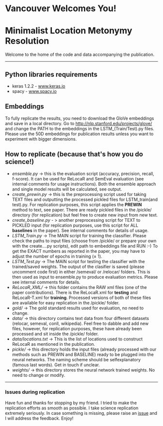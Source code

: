 # Vancouver Welcomes You! 
# Minimalist Location Metonymy Resolution

Welcome to the home of the code and data accompanying the publication.

---
## Python libraries requirements
* keras 1.2.2 - www.keras.io
* spacy - www.spacy.io

## Embeddings
To fully replicate the results, you need to download the GloVe embeddings and save in a local directory. Go to http://nlp.stanford.edu/projects/glove/ and change the PATH to the embeddings in the LSTM\_(Train/Test).py files. Please use the 50D embeddings for publication results unless you want to experiment with bigger dimensions.

## How to replicate (because that's how you do science!)
* _ensemble.py_ -> this is the evaluation script (accuracy, precision, recall, f-score). It can be used for ReLocaR and SemEval evaluation (see internal comments for usage instructions). Both the ensemble approach and single model results will be calculated, see output.
* _create_prewin.py_ -> this is the preprocessing script used for taking TEXT files and outputting the processed pickled files for LSTM_train(and test).py. For replication purposes, this script applies the __PREWIN__ method to text, see paper. There are ready pickled files in the /pickle/ directory (for replication) but feel free to create new input from new text.
* _create_baseline.py_ - > another preprocessing script for TEXT to PICKLED input (for replication purposes, use this script for ALL __baselines__ in the paper). See internal comments for details of usage.
* _LSTM_Train.py_ -> The MAIN script for training the classifier. Please check the paths to input files (choose from /pickle/ or prepare your own with the create....py scripts), edit path to embeddings file and RUN :-) To get the EXACT numbers as reported in the paper, you may have to adjust the number of epochs in training (± 1).
* _LSTM_Test.py_ -> The MAIN script for testing the classifier with the trained/saved weights. The output of the clasifier is saved (please uncomment code first) in either /semeval/ or /relocar/ folders. This is then used as input to ensemble.py to produce evaluation metrics. Please see internal comments for details.
* _ReLocaR_XML/_ -> this folder contains the RAW xml files (one of the paper contributions). There is the ReLocaR.xml for __testing__ and ReLocaR-T.xml for __training__. Processed versions of both of these files are available for easy replication in the /pickle/ folder.
* _gold/_ -> The gold standard results used for evaluation, no need to change.
* _data/_ -> this directory contains text data from four different datasets (relocar, semeval, conll, wikipedia). Feel free to dabble and add new files, however, for replication purposes, these have already been processed and sit inside the /pickle/ folder.
* _data/locations.txt_ -> This is the list of locations used to construct ReLocaR as mentioned in the publication.
* _pickle/_ -> this directory holds the input files (already processed with our methods such as PREWIN and BASELINE) ready to be plugged into the neural networks. The naming scheme should be selfexplanatory (famous last words). Get in touch if unclear.
* _weights/_ -> this directory stores the neural network trained weights. No need to change or modify.

---
### Issues during replication
Have fun and thanks for stopping by my friend. I tried to make the replication efforts as smooth as possible. I take science replication extremely seriously. In case something is missing, please raise an [issue](https://github.com/milangritta/Minimalist-Location-Metonymy-Resolution/issues) and I will address the feedback. Enjoy!
